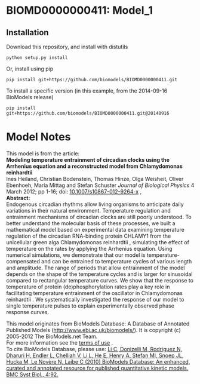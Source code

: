 # BIOMD0000000411: Model_1

## Installation

Download this repository, and install with distutils

`python setup.py install`

Or, install using pip

`pip install git+https://github.com/biomodels/BIOMD0000000411.git`

To install a specific version (in this example, from the 2014-09-16 BioModels release)

`pip install git+https://github.com/biomodels/BIOMD0000000411.git@20140916`


# Model Notes


This model is from the article:  
**Modeling temperature entrainment of circadian clocks using the Arrhenius equation and a reconstructed model from Chlamydomonas reinhardtii**   
Ines Heiland, Christian Bodenstein, Thomas Hinze, Olga Weisheit, Oliver
Ebenhoeh, Maria Mittag and Stefan Schuster _Journal of Biological Physics_ 4
March 2012; pp 1-16; doi:
[10.1007/s10867-012-9264-x](http://dx.doi.org//10.1007/s10867-012-9264-x) ,  
**Abstract:**   
Endogenous circadian rhythms allow living organisms to anticipate daily
variations in their natural environment. Temperature regulation and
entrainment mechanisms of circadian clocks are still poorly understood. To
better understand the molecular basis of these processes, we built a
mathematical model based on experimental data examining temperature regulation
of the circadian RNA-binding protein CHLAMY1 from the unicellular green alga
Chlamydomonas reinhardtii , simulating the effect of temperature on the rates
by applying the Arrhenius equation. Using numerical simulations, we
demonstrate that our model is temperature-compensated and can be entrained to
temperature cycles of various length and amplitude. The range of periods that
allow entrainment of the model depends on the shape of the temperature cycles
and is larger for sinusoidal compared to rectangular temperature curves. We
show that the response to temperature of protein (de)phosphorylation rates
play a key role in facilitating temperature entrainment of the oscillator in
Chlamydomonas reinhardtii . We systematically investigated the response of our
model to single temperature pulses to explain experimentally observed phase
response curves.

This model originates from BioModels Database: A Database of Annotated
Published Models (http://www.ebi.ac.uk/biomodels/). It is copyright (c)
2005-2012 The BioModels.net Team.  
For more information see the [terms of
use](http://www.ebi.ac.uk/biomodels/legal.html) .  
To cite BioModels Database, please use: [Li C, Donizelli M, Rodriguez N,
Dharuri H, Endler L, Chelliah V, Li L, He E, Henry A, Stefan MI, Snoep JL,
Hucka M, Le Novère N, Laibe C (2010) BioModels Database: An enhanced, curated
and annotated resource for published quantitative kinetic models. BMC Syst
Biol., 4:92.](http://www.ncbi.nlm.nih.gov/pubmed/20587024)


